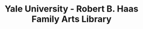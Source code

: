 ---
layout: repo
title: "Yale University - Robert B. Haas Family Arts Library"
id: 6571
permalink: repos/6571/
---